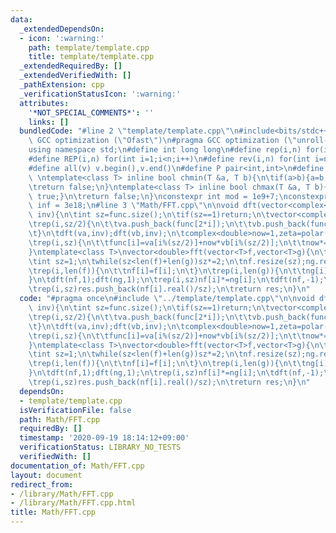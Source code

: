 ```yaml
---
data:
  _extendedDependsOn:
  - icon: ':warning:'
    path: template/template.cpp
    title: template/template.cpp
  _extendedRequiredBy: []
  _extendedVerifiedWith: []
  _pathExtension: cpp
  _verificationStatusIcon: ':warning:'
  attributes:
    '*NOT_SPECIAL_COMMENTS*': ''
    links: []
  bundledCode: "#line 2 \"template/template.cpp\"\n#include<bits/stdc++.h>\n#pragma\
    \ GCC optimization (\"Ofast\")\n#pragma GCC optimization (\"unroll-loops\")\n\
    using namespace std;\n#define int long long\n#define rep(i,n) for(int i=0;i<n;i++)\n\
    #define REP(i,n) for(int i=1;i<n;i++)\n#define rev(i,n) for(int i=n-1;i>=0;i--)\n\
    #define all(v) v.begin(),v.end()\n#define P pair<int,int>\n#define len(s) (int)s.size()\n\
    \ \ntemplate<class T> inline bool chmin(T &a, T b){\n\tif(a>b){a=b;return true;}\n\
    \treturn false;\n}\ntemplate<class T> inline bool chmax(T &a, T b){\n\tif(a<b){a=b;return\
    \ true;}\n\treturn false;\n}\nconstexpr int mod = 1e9+7;\nconstexpr long long\
    \ inf = 3e18;\n#line 3 \"Math/FFT.cpp\"\n\nvoid dft(vector<complex<double>>&func,int\
    \ inv){\n\tint sz=func.size();\n\tif(sz==1)return;\n\tvector<complex<double>>va,vb;\n\
    \trep(i,sz/2){\n\t\tva.push_back(func[2*i]);\n\t\tvb.push_back(func[2*i+1]);\n\
    \t}\n\tdft(va,inv);dft(vb,inv);\n\tcomplex<double>now=1,zeta=polar(1.0,inv*2.0*acos(-1)/sz);\n\
    \trep(i,sz){\n\t\tfunc[i]=va[i%(sz/2)]+now*vb[i%(sz/2)];\n\t\tnow*=zeta;\n\t}\n\
    }\ntemplate<class T>\nvector<double>fft(vector<T>f,vector<T>g){\n\tvector<complex<double>>nf,ng;\n\
    \tint sz=1;\n\twhile(sz<len(f)+len(g))sz*=2;\n\tnf.resize(sz);ng.resize(sz);\n\
    \trep(i,len(f)){\n\t\tnf[i]=f[i];\n\t}\n\trep(i,len(g)){\n\t\tng[i]=g[i];\n\t\
    }\n\tdft(nf,1);dft(ng,1);\n\trep(i,sz)nf[i]*=ng[i];\n\tdft(nf,-1);\n\tvector<double>res;\n\
    \trep(i,sz)res.push_back(nf[i].real()/sz);\n\treturn res;\n}\n"
  code: "#pragma once\n#include \"../template/template.cpp\"\n\nvoid dft(vector<complex<double>>&func,int\
    \ inv){\n\tint sz=func.size();\n\tif(sz==1)return;\n\tvector<complex<double>>va,vb;\n\
    \trep(i,sz/2){\n\t\tva.push_back(func[2*i]);\n\t\tvb.push_back(func[2*i+1]);\n\
    \t}\n\tdft(va,inv);dft(vb,inv);\n\tcomplex<double>now=1,zeta=polar(1.0,inv*2.0*acos(-1)/sz);\n\
    \trep(i,sz){\n\t\tfunc[i]=va[i%(sz/2)]+now*vb[i%(sz/2)];\n\t\tnow*=zeta;\n\t}\n\
    }\ntemplate<class T>\nvector<double>fft(vector<T>f,vector<T>g){\n\tvector<complex<double>>nf,ng;\n\
    \tint sz=1;\n\twhile(sz<len(f)+len(g))sz*=2;\n\tnf.resize(sz);ng.resize(sz);\n\
    \trep(i,len(f)){\n\t\tnf[i]=f[i];\n\t}\n\trep(i,len(g)){\n\t\tng[i]=g[i];\n\t\
    }\n\tdft(nf,1);dft(ng,1);\n\trep(i,sz)nf[i]*=ng[i];\n\tdft(nf,-1);\n\tvector<double>res;\n\
    \trep(i,sz)res.push_back(nf[i].real()/sz);\n\treturn res;\n}\n"
  dependsOn:
  - template/template.cpp
  isVerificationFile: false
  path: Math/FFT.cpp
  requiredBy: []
  timestamp: '2020-09-19 18:14:12+09:00'
  verificationStatus: LIBRARY_NO_TESTS
  verifiedWith: []
documentation_of: Math/FFT.cpp
layout: document
redirect_from:
- /library/Math/FFT.cpp
- /library/Math/FFT.cpp.html
title: Math/FFT.cpp
---
```

